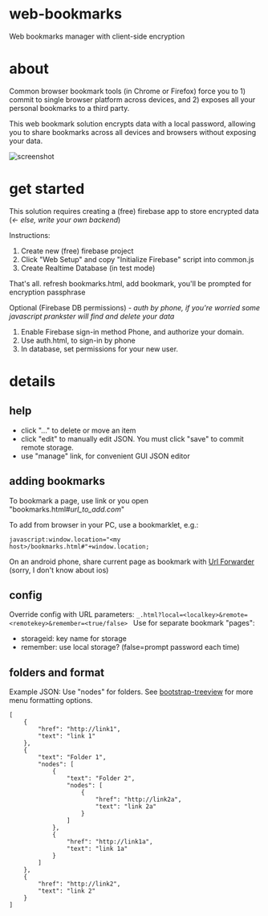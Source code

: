 # web-bookmarks
Web bookmarks manager with client-side encryption

# about
Common browser bookmark tools (in Chrome or Firefox) force you to 1) commit to single browser platform across devices, and 2) exposes all your personal bookmarks to a third party.

This web bookmark solution encrypts data with a local password, allowing you to share bookmarks across all devices and browsers without exposing your data.

![screenshot](https://raw.githubusercontent.com/steve-vincent/web-bookmarks/master/screenshot.png)

# get started

This solution requires creating a (free) firebase app to store encrypted data (*<- else, write your own backend*)

Instructions:
1. Create new (free) firebase project
2. Click "Web Setup" and copy "Initialize Firebase" script into common.js
3. Create Realtime Database (in test mode)

That's all.
refresh bookmarks.html, add bookmark, you'll be prompted for encryption passphrase

Optional (Firebase DB permissions) - *auth by phone, if you're worried some javascript prankster will find and delete your data*
1. Enable Firebase sign-in method Phone, and authorize your domain.
2. Use auth.html, to sign-in by phone
3. In database, set permissions for your new user.

# details

## help
- click "..." to delete or move an item
- click "edit" to manually edit JSON. You must click "save" to commit remote storage.
- use "manage" link, for convenient GUI JSON editor

## adding bookmarks
To bookmark a page, use link or you open "bookmarks.html#*url_to_add.com*"

To add from browser in your PC, use a bookmarklet, e.g.:

```javascript:window.location="<my host>/bookmarks.html#"+window.location;```

On an android phone, share current page as bookmark with [Url Forwarder](https://play.google.com/store/apps/details?id=net.daverix.urlforward) (sorry, I don't know about ios)

## config
Override config with URL parameters: `_.html?local=<localkey>&remote=<remotekey>&remember=<true/false>
`
Use for separate bookmark "pages":
- storageid: key name for storage
- remember: use local storage? (false=prompt password each time)

## folders and format
Example JSON: Use "nodes" for folders. 
See [bootstrap-treeview](https://github.com/jonmiles/bootstrap-treeview) for more menu formatting options.
```
[
	{
		"href": "http://link1",
		"text": "link 1"
	},
	{
		"text": "Folder 1",
		"nodes": [
			{
				"text": "Folder 2",
				"nodes": [
					{
						"href": "http://link2a",
						"text": "link 2a"
					}
				]
			},
			{
				"href": "http://link1a",
				"text": "link 1a"
			}
		]
	},
	{
		"href": "http://link2",
		"text": "link 2"
	}
]
```


